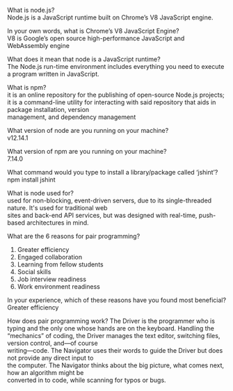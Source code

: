What is node.js?<br>
Node.js  is a JavaScript runtime built on Chrome’s V8 JavaScript engine.


In your own words, what is Chrome’s V8 JavaScript Engine?<br>
V8 is Google’s open source high-performance JavaScript and WebAssembly engine


What does it mean that node is a JavaScript runtime?<br>
The Node.js run-time environment includes everything you need to execute a program written in JavaScript.


What is npm?<br>
 it is an online repository for the publishing of open-source Node.js projects;<br>
 it is a command-line utility for interacting with said repository that aids in package installation, version <br>management, and dependency management

What version of node are you running on your machine?<br>
v12.14.1


What version of npm are you running on your machine?<br>
7.14.0


What command would you type to install a library/package called ‘jshint’?<br>
npm install jshint


What is node used for?<br>
used for non-blocking, event-driven servers, due to its single-threaded nature. It's used for traditional web <br>sites and back-end API services, but was designed with real-time, push-based architectures in mind.



What are the 6 reasons for pair programming?<br>
1. Greater efficiency<br>
2. Engaged collaboration<br>
3. Learning from fellow students<br>
4. Social skills<br>
5. Job interview readiness<br>
6. Work environment readiness<br>

In your experience, which of these reasons have you found most beneficial?<br>
Greater efficiency

How does pair programming work?
The Driver is the programmer who is typing and the only one whose hands are on the keyboard. Handling the <br>“mechanics” of coding, the Driver manages the text editor, switching files, version control, and—of course <br>writing—code. The Navigator uses their words to guide the Driver but does not provide any direct input to <br>the computer. The Navigator thinks about the big picture, what comes next, how an algorithm might be <br>converted in to code, while scanning for typos or bugs.